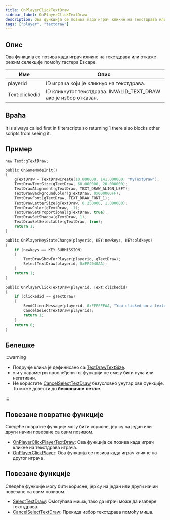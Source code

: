 ```yaml
---
title: OnPlayerClickTextDraw
sidebar_label: OnPlayerClickTextDraw
description: Ова функција се позива када играч кликне на текстдрава или откаже режим селекције помоћу тастера Escape.
tags: ["player", "textdraw"]
---
```


## Опис

Ова функција се позива када играч кликне на текстдрава или откаже режим селекције помоћу тастера Escape.

| Име            | Опис                                                                          |
| -------------- | ----------------------------------------------------------------------------- |
| playerid       | ID играча који је кликнуо на текстдрава.                                      |
| Text:clickedid | ID кликнутог текстдрава. INVALID_TEXT_DRAW ако је избор отказан.              |

## Враћа

It is always called first in filterscripts so returning 1 there also blocks other scripts from seeing it.

## Пример

```c
new Text:gTextDraw;

public OnGameModeInit()
{
    gTextDraw = TextDrawCreate(10.000000, 141.000000, "MyTextDraw");
    TextDrawTextSize(gTextDraw, 60.000000, 20.000000);
    TextDrawAlignment(gTextDraw, TEXT_DRAW_ALIGN_LEFT);
    TextDrawBackgroundColor(gTextDraw, 0x000000FF);
    TextDrawFont(gTextDraw, TEXT_DRAW_FONT_1);
    TextDrawLetterSize(gTextDraw, 0.250000, 1.000000);
    TextDrawColor(gTextDraw, -1);
    TextDrawSetProportional(gTextDraw, true);
    TextDrawSetShadow(gTextDraw, 1);
    TextDrawSetSelectable(gTextDraw, true);
    return 1;
}

public OnPlayerKeyStateChange(playerid, KEY:newkeys, KEY:oldkeys)
{
    if (newkeys == KEY_SUBMISSION)
    {
        TextDrawShowForPlayer(playerid, gTextDraw);
        SelectTextDraw(playerid, 0xFF4040AA);
    }
    return 1;
}

public OnPlayerClickTextDraw(playerid, Text:clickedid)
{
    if (clickedid == gTextDraw)
    {
        SendClientMessage(playerid, 0xFFFFFFAA, "You clicked on a textdraw.");
        CancelSelectTextDraw(playerid);
        return 1;
    }
    return 0;
}
```

## Белешке

:::warning

- Подручје клика је дефинисано са [TextDrawTextSize](../functions/TextDrawTextSize).
- `x` и `y` параметри прослеђени тој функцији не смеју бити нула или негативни.
- Не користите [CancelSelectTextDraw](../functions/CancelSelectTextDraw) безусловно унутар ове функције. То може довести до **бесконачне петље**.

:::

## Повезане повратне функције

Следеће повратне функције могу бити корисне, јер су на један или други начин повезане са овим позивом.

- [OnPlayerClickPlayerTextDraw](OnPlayerClickPlayerTextDraw): Ова функција се позива када играч кликне на текстдрава играча.
- [OnPlayerClickPlayer](OnPlayerClickPlayer): Ова функција се позива када играч кликне на другог играча.

## Повезане функције

Следеће функције могу бити корисне, јер су на један или други начин повезане са овим позивом.

- [SelectTextDraw](../functions/SelectTextDraw): Омогућава миша, тако да играч може да изабере текстдрава.
- [CancelSelectTextDraw](../functions/CancelSelectTextDraw): Прекида избор текстдрава помоћу миша.
